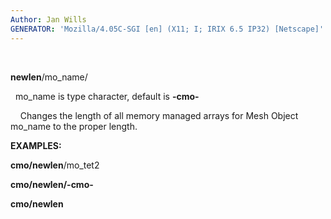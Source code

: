 ```yaml
---
Author: Jan Wills
GENERATOR: 'Mozilla/4.05C-SGI [en] (X11; I; IRIX 6.5 IP32) [Netscape]'
---
```


  

 **newlen**/mo\_name/

   mo\_name is type character, default is **-cmo-**

     Changes the length of all memory managed arrays for Mesh Object
 mo\_name to the proper length.

 **EXAMPLES:**

  **cmo/newlen**/mo\_tet2

  **cmo/newlen/-cmo-**

  **cmo/newlen**
